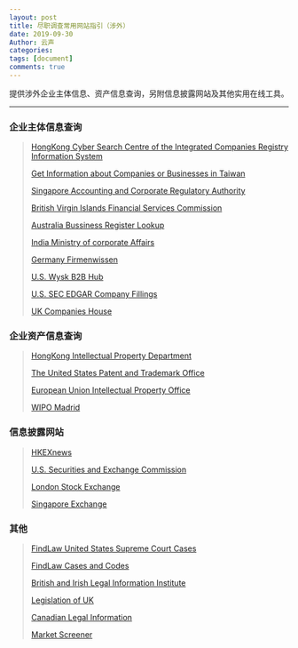```yaml
---
layout: post
title: 尽职调查常用网站指引（涉外）
date: 2019-09-30
Author: 云声
categories: 
tags: [document]
comments: true
---
```



提供涉外企业主体信息、资产信息查询，另附信息披露网站及其他实用在线工具。



---



### 企业主体信息查询


> [HongKong Cyber Search Centre of the Integrated Companies Registry Information System](https://www.icris.cr.gov.hk/csci/)
> 
> [Get Information about Companies or Businesses in Taiwan](https://findbiz.nat.gov.tw/)
> 
> [Singapore Accounting and Corporate Regulatory Authority](https://www.acra.gov.sg/home/)
> 
> [British Virgin Islands Financial Services Commission](https://www.bvifsc.vg/en-gb/regulatedentities.aspx)
> 
> [Australia Bussiness Register Lookup](https://abr.business.gov.au/)
> 
> [India Ministry of corporate Affairs](http://www.mca.gov.in/)
> 
> [Germany Firmenwissen](https://www.firmenwissen.de/index.html)
> 
> [U.S. Wysk B2B Hub](http://www.wysk.com/index/)
> 
> [U.S. SEC EDGAR Company Fillings](https://www.sec.gov/edgar/searchedgar/companysearch.html)
> 
> [UK Companies House](https://www.gov.uk/government/organisations/companies-house)


### 企业资产信息查询


> [HongKong Intellectual Property Department ](https://esearch.ipd.gov.hk/nis-pos-view/)
> 
> [The United States Patent and Trademark Office](https://www.uspto.gov/)
> 
> [European Union Intellectual Property Office](https://euipo.europa.eu/ohimportal/en/)
> 
> [WIPO Madrid](https://www.wipo.int/madrid/en/)


### 信息披露网站


> [HKEXnews](https://www.hkexnews.hk/index_c.htm)
> 
> [U.S. Securities and Exchange Commission ](https://www.sec.gov/)
> 
> [London Stock Exchange](https://www.londonstockexchange.com/home/homepage.htm)
> 
> [Singapore Exchange](https://www2.sgx.com/)


### 其他


> [FindLaw United States Supreme Court Cases](https://caselaw.findlaw.com/court/us-supreme-court)
> 
> [FindLaw Cases and Codes](https://caselaw.findlaw.com/)
> 
> [British and Irish Legal Information Institute](http://www.bailii.org/)
> 
> [Legislation of UK](http://www.legislation.gov.uk/)
> 
> [Canadian Legal Information](https://www.canlii.org/en/)
> 
> [Market Screener](https://www.marketscreener.com/)
>
